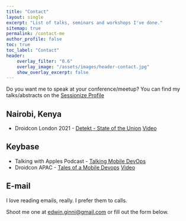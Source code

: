 ```yaml
---
title: "Contact"
layout: single
excerpt: "List of talks, seminars and workshops I've done."
sitemap: true
permalink: /contact-me
author_profile: false
toc: true
toc_label: "Contact"
header:
    overlay_filter: "0.6"
    overlay_image: "/assets/images/header-contact.jpg"
    show_overlay_excerpt: false
---
```


Do you want me to speak at your conference/meetup? You can find my talks/abstracts on the [Sessionize Profile](https://sessionize.com/cortinico/)

## Nairobi, Kenya

* Droidcon London 2021 - [<i class="fab fa-slideshare"></i>Detekt - State of the Union](https://bit.ly/detektstateoftheunion) [<i class="fab fa-youtube"></i> Video](https://www.droidcon.com/2021/11/17/detekt-state-of-the-union-2/)

## Keybase

* Talking with Apples Podcast - [<i class="fas fa-podcast"></i> Talking Mobile DevOps](https://anchor.fm/talkingwithapples/episodes/Talking-Mobile-DevOps-With-Nicola-Corti-eng5sa)
* Droidcon APAC - [<i class="fab fa-slideshare"></i> Tales of a Mobile Devops](https://bit.ly/mobiledevops) [<i class="fab fa-youtube"></i> Video](https://www.droidcon.com/media-detail?video=491026583)


## E-mail

I love reading emails, really. I prefer them to calls.

Shoot me one at [edwin.ginni@gmail.com](https://mailto:edwin.ginni@gmail.com) or fill out the form below.
